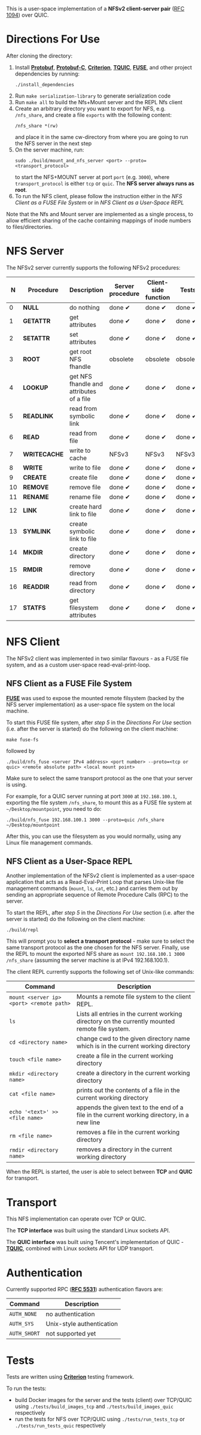 This is a user-space implementation of a **NFSv2 client-server pair** ([RFC 1094](https://datatracker.ietf.org/doc/html/rfc1094)) over QUIC.

# Directions For Use

After cloning the directory:

1. Install [**Protobuf**](https://github.com/protocolbuffers/protobuf), [**Protobuf-C**](https://github.com/protobuf-c/protobuf-c), [**Criterion**](https://github.com/Snaipe/Criterion), [**TQUIC**](https://github.com/Tencent/tquic), [**FUSE**](https://github.com/libfuse/libfuse), and other project dependencies by running:
    ```
    ./install_dependencies
    ```
2. Run ```make serialization-library``` to generate serialization code
3. Run ```make all``` to build the Nfs+Mount server and the REPL Nfs client
4. Create an arbitrary directory you want to export for NFS, e.g. ```/nfs_share```, and create a file ```exports``` with the following content:
    ```
    /nfs_share *(rw)
    ```
   and place it in the same cw-directory from where you are going to run the NFS server in the next step
5. On the server machine, run: 
   ```
   sudo ./build/mount_and_nfs_server <port> --proto=<transport_protocol>
   ``` 
   to start the NFS+MOUNT server at port ```port``` (e.g. ```3000```), where ```transport_protocol``` is either ```tcp``` or ```quic```. The **NFS server always runs as root**.
6. To run the NFS client, please follow the instruction either in the *NFS Client as a FUSE File System* or in *NFS Client as a User-Space REPL*  
   
Note that the Nfs and Mount server are implemented as a single process, to allow efficient sharing of the cache containing mappings of inode numbers to files/directories.

# NFS Server

The NFSv2 server currently supports the following NFSv2 procedures:

|  **N**  | **Procedure**      | **Description**                                  |  **Server procedure**   |  **Client-side function** |        **Tests**       |
|-----|----------------|----------------------------------------------|---------------------|-----------------------|--------------------|
|  0  | **NULL**           | do nothing                                   |   done &#10004;     |   done &#10004;       |   done &#10004;    |
|  1  | **GETATTR**        | get attributes                               |   done &#10004;     |   done &#10004;       |   done &#10004;    | 
|  2  | **SETATTR**        | set attributes                               |   done &#10004;     |   done &#10004;       |   done &#10004;    |
|  3  | **ROOT**           | get root NFS fhandle                         |     obsolete        |     obsolete          |     obsolete       |
|  4  | **LOOKUP**         | get NFS fhandle and attributes of a file     |   done &#10004;     |   done &#10004;       |   done &#10004;    |
|  5  | **READLINK**       | read from symbolic link                      |   done &#10004;     |   done &#10004;       |   done &#10004;    |
|  6  | **READ**           | read from file                               |   done &#10004;     |   done &#10004;       |   done &#10004;    |
|  7  | **WRITECACHE**     | write to cache                               |      NFSv3          |     NFSv3             |        NFSv3       |
|  8  | **WRITE**          | write to file                                |   done &#10004;     |   done &#10004;       |   done &#10004;    |
|  9  | **CREATE**         | create file                                  |   done &#10004;     |   done &#10004;       |   done &#10004;    |
| 10  | **REMOVE**         | remove file                                  |   done &#10004;     |   done &#10004;       |   done &#10004;    |
| 11  | **RENAME**         | rename file                                  |   done &#10004;     |   done &#10004;       |   done &#10004;    |
| 12  | **LINK**           | create hard link to file                     |   done &#10004;     |   done &#10004;       |   done &#10004;    |
| 13  | **SYMLINK**        | create symbolic link to file                 |   done &#10004;     |   done &#10004;       |   done &#10004;    |
| 14  | **MKDIR**          | create directory                             |   done &#10004;     |   done &#10004;       |   done &#10004;    |
| 15  | **RMDIR**          | remove directory                             |   done &#10004;     |   done &#10004;       |   done &#10004;    |
| 16  | **READDIR**        | read from directory                          |   done &#10004;     |   done &#10004;       |   done &#10004;    |
| 17  | **STATFS**         | get filesystem attributes                    |   done &#10004;     |   done &#10004;       |   done &#10004;    |

# NFS Client

The NFSv2 client was implemented in two similar flavours - as a FUSE file system, and as a custom user-space read-eval-print-loop.

## NFS Client as a FUSE File System

[**FUSE**](https://github.com/libfuse/libfuse) was used to expose the mounted remote filsystem (backed by the NFS server implementation) as a user-space file system on the local machine.

To start this FUSE file system, after *step 5* in the *Directions For Use* section (i.e. after the server is started) do the following on the client machine:

```
make fuse-fs
```

followed by

```
./build/nfs_fuse <server IPv4 address> <port number> --proto=<tcp or quic> <remote absolute path> <local mount point>
```

Make sure to select the same transport protocol as the one that your server is using.

For example, for a QUIC server running at port ```3000``` at ```192.168.100.1```, exporting the file system ```/nfs_share```, to mount this as a FUSE file system at ```~/Desktop/mountpoint```, you need to do:

```
./build/nfs_fuse 192.168.100.1 3000 --proto=quic /nfs_share ~/Desktop/mountpoint
```

After this, you can use the filesystem as you would normally, using any Linux file management commands.

## NFS Client as a User-Space REPL

Another implementation of the NFSv2 client is implemented as a user-space application that acts as a Read-Eval-Print Loop that parses Unix-like file management commands (```mount```, ```ls```, ```cat```, etc.) and carries them out by sending an appropriate sequence of Remote Procedure Calls (RPC) to the server.

To start the REPL, after *step 5* in the *Directions For Use* section (i.e. after the server is started) do the following on the client machine:

```
./build/repl
```

This will prompt you to **select a transport protocol** - make sure to select the same transport protocol as the one chosen for the NFS server. 
Finally, use the REPL to mount the exported NFS share as ```mount 192.168.100.1 3000 /nfs_share``` (assuming the server machine is at IPv4 192.168.100.1).

The client REPL currently supports the following set of Unix-like commands:

| **Command** | **Description**                                                                 |
|-------------|---------------------------------------------------------------------------------|
| `mount <server ip> <port> <remote path>`     | Mounts a remote file system to the client REPL.                           |
| `ls`        | Lists all entries in the current working directory on the currently mounted remote file system.            |
| `cd <directory name>`  | change cwd to the given directory name which is in the current working directory                |
| `touch <file name>`  | create a file in the current working directory                |
| `mkdir <directory name>`  | create a directory in the current working directory           |
| `cat <file name>`  | prints out the contents of a file in the current working directory           |
| `echo '<text>' >> <file name>`  | appends the given text to the end of a file in the current working directory, in a new line          |
| `rm <file name>`  | removes a file in the current working directory        |
| `rmdir <directory name>`  | removes a directory in the current working directory        |

When the REPL is started, the user is able to select between **TCP** and **QUIC** for transport.


# Transport

This NFS implementation can operate over TCP or QUIC. 

The **TCP interface** was built using the standard Linux sockets API.

The **QUIC interface** was built using Tencent's implementation of QUIC - [**TQUIC**](https://github.com/Tencent/tquic), combined with Linux sockets API for UDP transport.

# Authentication

Currently supported RPC ([**RFC 5531**](https://datatracker.ietf.org/doc/html/rfc5531)) authentication flavors are:

| **Command** | **Description**                                                                 |
|-------------|---------------------------------------------------------------------------------|
| `AUTH_NONE`     | no authentication                           |
| `AUTH_SYS`        | Unix-style authentication            |
| `AUTH_SHORT`  | not supported yet                |

# Tests

Tests are written using [**Criterion**](https://github.com/Snaipe/Criterion) testing framework.

To run the tests:
- build Docker images for the server and the tests (client) over TCP/QUIC using ```./tests/build_images_tcp``` and ```./tests/build_images_quic``` respectively
- run the tests for NFS over TCP/QUIC using ```./tests/run_tests_tcp``` or ```./tests/run_tests_quic``` respectively